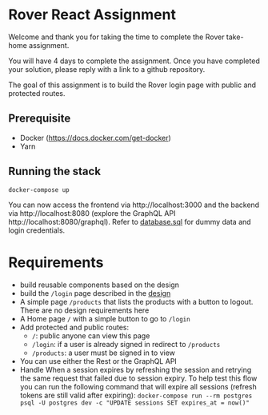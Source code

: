 # Rover React Assignment

Welcome and thank you for taking the time to complete the Rover take-home assignment.

You will have 4 days to complete the assignment. Once you have completed your solution, please reply with a link to a github repository.

The goal of this assignment is to build the Rover login page with public and protected routes.

## Prerequisite

-   Docker (https://docs.docker.com/get-docker)
-   Yarn

## Running the stack

```
docker-compose up
```

You can now access the frontend via http://localhost:3000 and the backend via http://localhost:8080 (explore the GraphQL API http://localhost:8080/graphql). Refer to [database.sql](./database.sql) for dummy data and login credentials.

# Requirements

-   build reusable components based on the design
-   build the `/login` page described in the [design](./design/login-measurments.png)
-   A simple page `/products` that lists the products with a button to logout. There are no design requirements here
-   A Home page `/` with a simple button to go to `/login`
-   Add protected and public routes:
    -   `/`: public anyone can view this page
    -   `/login`: if a user is already signed in redirect to `/products`
    -   `/products`: a user must be signed in to view
-   You can use either the Rest or the GraphQL API
-   Handle When a session expires by refreshing the session and retrying the same request that failed due to session expiry. To help test this flow you can run the following command that will expire all sessions (refresh tokens are still valid after expiring): `docker-compose run --rm postgres psql -U postgres dev -c "UPDATE sessions SET expires_at = now()"`
